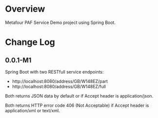 Overview
========
Metafour PAF Service Demo project using Spring Boot.

Change Log
==========
0.0.1-M1
--------
Spring Boot with two RESTfull service endpoints:


*   http://localhost:8080/address/GB/W148EZ/part
*   http://localhost:8080/address/GB/W148EZ/full

Both returns JSON data by default or if Accept header is application/json.

Both returns HTTP error code 406 (Not Acceptable) if Accept header is application/xml or text/xml.
